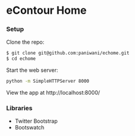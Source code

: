 # eContour Home

### Setup
Clone the repo:
```sh
$ git clone git@github.com:paniwani/echome.git
$ cd echome
```

Start the web server:
```sh
python -m SimpleHTTPServer 8000
```

View the app at http://localhost:8000/

### Libraries

* Twitter Bootstrap
* Bootswatch
